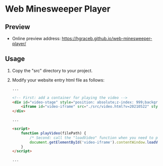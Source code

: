 # Web Minesweeper Player
## Preview

- Online preview address: https://hgraceb.github.io/web-minesweeper-player/

## Usage

1. Copy the "src" directory to your project.

2. Modify your website entry html file as follows:

   ```html
   ...
   
   <!-- First: add a container for playing the video -->
   <div id="video-stage" style="position: absolute;z-index: 999;background-color: rgba(0 ,0 ,0 ,0.33)">
       <iframe id="video-iframe" src="./src/video.html?v=20210522" style="border: 0;width: 0;height: 0;" scrolling="no"></iframe>
   </div>
   
   ...
   
   <script>
       function playVideo(filePath) {
           /* Second: call the "loadVideo" function when you need to play the video */
           document.getElementById('video-iframe').contentWindow.loadVideo(filePath);
       }
   </script>
   
   ...
   ```

   